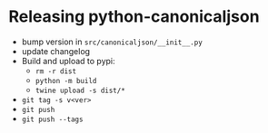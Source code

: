 Releasing python-canonicaljson
==============================

* bump version in `src/canonicaljson/__init__.py`
* update changelog
* Build and upload to pypi:
  * `rm -r dist`
  * `python -m build`
  * `twine upload -s dist/*`
* `git tag -s v<ver>`
* `git push`
* `git push --tags`